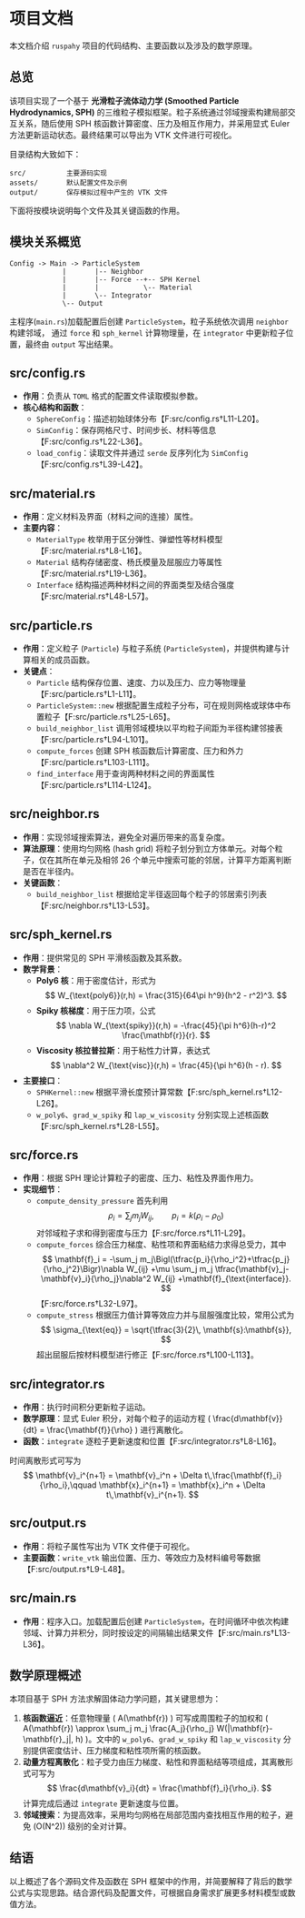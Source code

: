 # 项目文档

本文档介绍 `ruspahy` 项目的代码结构、主要函数以及涉及的数学原理。

## 总览

该项目实现了一个基于 **光滑粒子流体动力学 (Smoothed Particle Hydrodynamics, SPH)** 的三维粒子模拟框架。粒子系统通过邻域搜索构建局部交互关系，随后使用 SPH 核函数计算密度、压力及相互作用力，并采用显式 Euler 方法更新运动状态。最终结果可以导出为 VTK 文件进行可视化。

目录结构大致如下：

```
src/          主要源码实现
assets/       默认配置文件及示例
output/       保存模拟过程中产生的 VTK 文件
```

下面将按模块说明每个文件及其关键函数的作用。

## 模块关系概览

```
Config -> Main -> ParticleSystem
             |       |-- Neighbor
             |       |-- Force --+-- SPH Kernel
             |       |           \-- Material
             |       \-- Integrator
             \-- Output
```

主程序(`main.rs`)加载配置后创建 `ParticleSystem`，粒子系统依次调用 `neighbor` 构建邻域，
通过 `force` 和 `sph_kernel` 计算物理量，在 `integrator` 中更新粒子位置，最终由 `output` 写出结果。

## src/config.rs

- **作用**：负责从 `TOML` 格式的配置文件读取模拟参数。
- **核心结构和函数**：
  - `SphereConfig`：描述初始球体分布【F:src/config.rs†L11-L20】。
  - `SimConfig`：保存网格尺寸、时间步长、材料等信息【F:src/config.rs†L22-L36】。
  - `load_config`：读取文件并通过 `serde` 反序列化为 `SimConfig`【F:src/config.rs†L39-L42】。

## src/material.rs

- **作用**：定义材料及界面（材料之间的连接）属性。
- **主要内容**：
  - `MaterialType` 枚举用于区分弹性、弹塑性等材料模型【F:src/material.rs†L8-L16】。
  - `Material` 结构存储密度、杨氏模量及屈服应力等属性【F:src/material.rs†L19-L36】。
  - `Interface` 结构描述两种材料之间的界面类型及结合强度【F:src/material.rs†L48-L57】。

## src/particle.rs

- **作用**：定义粒子 (`Particle`) 与粒子系统 (`ParticleSystem`)，并提供构建与计算相关的成员函数。
- **关键点**：
  - `Particle` 结构保存位置、速度、力以及压力、应力等物理量【F:src/particle.rs†L1-L11】。
  - `ParticleSystem::new` 根据配置生成粒子分布，可在规则网格或球体中布置粒子【F:src/particle.rs†L25-L65】。
  - `build_neighbor_list` 调用邻域模块以平均粒子间距为半径构建邻接表【F:src/particle.rs†L94-L101】。
  - `compute_forces` 创建 SPH 核函数后计算密度、压力和外力【F:src/particle.rs†L103-L111】。
  - `find_interface` 用于查询两种材料之间的界面属性【F:src/particle.rs†L114-L124】。

## src/neighbor.rs

- **作用**：实现邻域搜索算法，避免全对遍历带来的高复杂度。
- **算法原理**：使用均匀网格 (hash grid) 将粒子划分到立方体单元。对每个粒子，仅在其所在单元及相邻 26 个单元中搜索可能的邻居，计算平方距离判断是否在半径内。
- **关键函数**：
  - `build_neighbor_list` 根据给定半径返回每个粒子的邻居索引列表【F:src/neighbor.rs†L13-L53】。

## src/sph_kernel.rs

- **作用**：提供常见的 SPH 平滑核函数及其系数。
- **数学背景**：
  - **Poly6 核**：用于密度估计，形式为
    $$
    W_{\text{poly6}}(r,h) = \frac{315}{64\pi h^9}(h^2 - r^2)^3.
    $$
  - **Spiky 核梯度**：用于压力项，公式
    $$
    \nabla W_{\text{spiky}}(r,h) = -\frac{45}{\pi h^6}(h-r)^2 \frac{\mathbf{r}}{r}.
    $$
  - **Viscosity 核拉普拉斯**：用于粘性力计算，表达式
    $$
    \nabla^2 W_{\text{visc}}(r,h) = \frac{45}{\pi h^6}(h - r).
    $$
- **主要接口**：
  - `SPHKernel::new` 根据平滑长度预计算常数【F:src/sph_kernel.rs†L12-L26】。
  - `w_poly6`、`grad_w_spiky` 和 `lap_w_viscosity` 分别实现上述核函数【F:src/sph_kernel.rs†L28-L55】。

## src/force.rs

- **作用**：根据 SPH 理论计算粒子的密度、压力、粘性及界面作用力。
- **实现细节**：
  - `compute_density_pressure` 首先利用
    $$
    \rho_i = \sum_j m_j W_{ij}, \qquad
    p_i = k(\rho_i - \rho_0)
    $$
    对邻域粒子求和得到密度与压力【F:src/force.rs†L11-L29】。
  - `compute_forces` 综合压力梯度、粘性项和界面粘结力求得总受力，其中
    $$
    \mathbf{f}_i = -\sum_j m_j\Bigl(\tfrac{p_i}{\rho_i^2}+\tfrac{p_j}{\rho_j^2}\Bigr)\nabla W_{ij}
    +\mu \sum_j m_j \tfrac{\mathbf{v}_j-\mathbf{v}_i}{\rho_j}\nabla^2 W_{ij}
    +\mathbf{f}_{\text{interface}}.
    $$
    【F:src/force.rs†L32-L97】。
  - `compute_stress` 根据压力值计算等效应力并与屈服强度比较，常用公式为
    $$
    \sigma_{\text{eq}} = \sqrt{\tfrac{3}{2}\, \mathbf{s}:\mathbf{s}},
    $$
    超出屈服后按材料模型进行修正【F:src/force.rs†L100-L113】。

## src/integrator.rs

- **作用**：执行时间积分更新粒子运动。
- **数学原理**：显式 Euler 积分，对每个粒子的运动方程 \( \frac{d\mathbf{v}}{dt} = \frac{\mathbf{f}}{\rho} \) 进行离散化。
- **函数**：`integrate` 逐粒子更新速度和位置【F:src/integrator.rs†L8-L16】。

时间离散形式可写为
$$
\mathbf{v}_i^{n+1} = \mathbf{v}_i^n + \Delta t\,\frac{\mathbf{f}_i}{\rho_i},\qquad
\mathbf{x}_i^{n+1} = \mathbf{x}_i^n + \Delta t\,\mathbf{v}_i^{n+1}.
$$

## src/output.rs

- **作用**：将粒子属性写出为 VTK 文件便于可视化。
- **主要函数**：`write_vtk` 输出位置、压力、等效应力及材料编号等数据【F:src/output.rs†L9-L48】。

## src/main.rs

- **作用**：程序入口。加载配置后创建 `ParticleSystem`，在时间循环中依次构建邻域、计算力并积分，同时按设定的间隔输出结果文件【F:src/main.rs†L13-L36】。

## 数学原理概述

本项目基于 SPH 方法求解固体动力学问题，其关键思想为：

1. **核函数逼近**：任意物理量 \( A(\mathbf{r}) \) 可写成周围粒子的加权和 \( A(\mathbf{r}) \approx \sum_j m_j \frac{A_j}{\rho_j} W(|\mathbf{r}-\mathbf{r}_j|, h) \)。文中的 `w_poly6`、`grad_w_spiky` 和 `lap_w_viscosity` 分别提供密度估计、压力梯度和粘性项所需的核函数。
2. **动量方程离散化**：粒子受力由压力梯度、粘性和界面粘结等项组成，其离散形式可写为
   $$
   \frac{d\mathbf{v}_i}{dt} = \frac{\mathbf{f}_i}{\rho_i}.
   $$
   计算完成后通过 `integrate` 更新速度与位置。
3. **邻域搜索**：为提高效率，采用均匀网格在局部范围内查找相互作用的粒子，避免 \(O(N^2)\) 级别的全对计算。

## 结语

以上概述了各个源码文件及函数在 SPH 框架中的作用，并简要解释了背后的数学公式与实现思路。结合源代码及配置文件，可根据自身需求扩展更多材料模型或数值方法。

